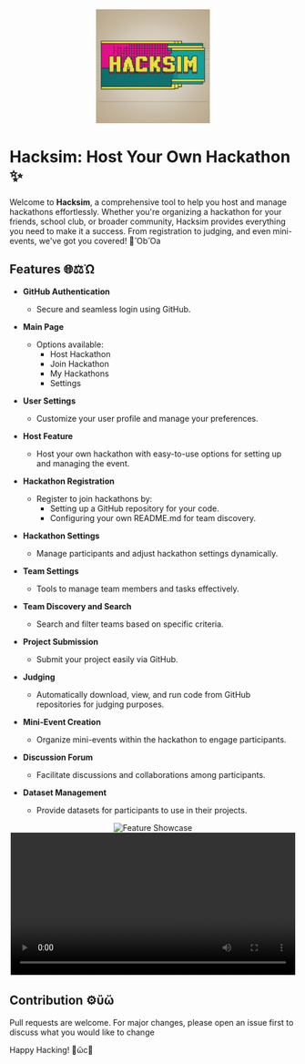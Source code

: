 <div align="center">
  <img src="https://raw.githubusercontent.com/Super1115/hacksim/main/images/logo.jpg" alt="Hacksim Logo" width="200">
</div>

# Hacksim: Host Your Own Hackathon ✨

Welcome to **Hacksim**, a comprehensive tool to help you host and manage hackathons effortlessly. Whether you're organizing a hackathon for your friends, school club, or broader community, Hacksim provides everything you need to make it a success. From registration to judging, and even mini-events, we've got you covered! 🎉ὋbὍa

## Features 🌐⚖️Ὠ

- **GitHub Authentication**

  - Secure and seamless login using GitHub.

- **Main Page**

  - Options available:
    - Host Hackathon
    - Join Hackathon
    - My Hackathons
    - Settings

- **User Settings**

  - Customize your user profile and manage your preferences.

- **Host Feature**

  - Host your own hackathon with easy-to-use options for setting up and managing the event.

- **Hackathon Registration**

  - Register to join hackathons by:
    - Setting up a GitHub repository for your code.
    - Configuring your own README.md for team discovery.

- **Hackathon Settings**

  - Manage participants and adjust hackathon settings dynamically.

- **Team Settings**

  - Tools to manage team members and tasks effectively.

- **Team Discovery and Search**

  - Search and filter teams based on specific criteria.

- **Project Submission**

  - Submit your project easily via GitHub.

- **Judging**

  - Automatically download, view, and run code from GitHub repositories for judging purposes.

- **Mini-Event Creation**

  - Organize mini-events within the hackathon to engage participants.

- **Discussion Forum**

  - Facilitate discussions and collaborations among participants.

- **Dataset Management**

  - Provide datasets for participants to use in their projects.

<div align="center">
  <img src="IMAGE_LINK_HERE" alt="Feature Showcase" width="500">
</div>

<div align="center">
  <video width="500" controls>
    <source src="VIDEO_LINK_HERE" type="video/mp4">
    Your browser does not support the video tag.
  </video>
</div>


## Contribution ⚙️ὒὤ

Pull requests are welcome. For major changes, please open an issue first to discuss what you would like to change

Happy Hacking! 🎨ὤc🎉

